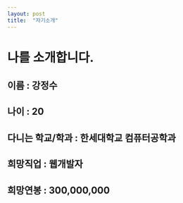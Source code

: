 ```yaml
---
layout: post
title:  "자기소개"
---
```


# 나를 소개합니다.

## 이름 : 강정수
## 나이 : 20
## 다니는 학교/학과 : 한세대학교 컴퓨터공학과
## 희망직업 : 웹개발자
## 희망연봉 : 300,000,000
